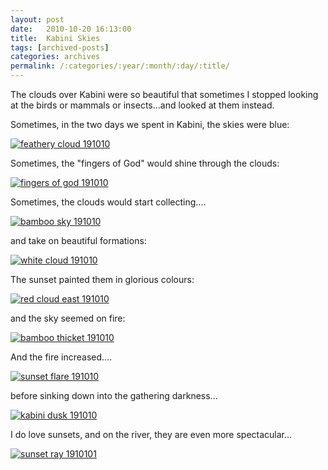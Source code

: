 ```yaml
---
layout: post
date:	2010-10-20 16:13:00
title:  Kabini Skies
tags: [archived-posts]
categories: archives
permalink: /:categories/:year/:month/:day/:title/
---
```

The clouds over Kabini were so beautiful that sometimes I stopped looking at the birds or mammals or insects...and looked at them instead.

<lj-cut text="the clouds, and the colours">



Sometimes, in the two days we spent in Kabini, the skies were blue:


<a href="http://s835.photobucket.com/albums/zz275/dffrntpx/?action=view&current=IMG_4904.jpg" target="_blank"><img src="http://i835.photobucket.com/albums/zz275/dffrntpx/IMG_4904.jpg" border="0" alt="feathery cloud 191010"></a>


Sometimes, the "fingers of God" would shine through the clouds:


<a href="http://s835.photobucket.com/albums/zz275/dffrntpx/?action=view&current=IMG_4780.jpg" target="_blank"><img src="http://i835.photobucket.com/albums/zz275/dffrntpx/IMG_4780.jpg" border="0" alt="fingers of god 191010"></a>


Sometimes, the clouds would start collecting....


<a href="http://s835.photobucket.com/albums/zz275/dffrntpx/?action=view&current=IMG_4795.jpg" target="_blank"><img src="http://i835.photobucket.com/albums/zz275/dffrntpx/IMG_4795.jpg" border="0" alt="bamboo sky 191010"></a>


and take on beautiful formations:


<a href="http://s835.photobucket.com/albums/zz275/dffrntpx/?action=view&current=IMG_5050.jpg" target="_blank"><img src="http://i835.photobucket.com/albums/zz275/dffrntpx/IMG_5050.jpg" border="0" alt="white cloud 191010"></a>


The sunset painted them in glorious colours:

<a href="http://s835.photobucket.com/albums/zz275/dffrntpx/?action=view&current=IMG_5068.jpg" target="_blank"><img src="http://i835.photobucket.com/albums/zz275/dffrntpx/IMG_5068.jpg" border="0" alt="red cloud east 191010"></a>


and the sky seemed on fire:


<a href="http://s835.photobucket.com/albums/zz275/dffrntpx/?action=view&current=IMG_5063.jpg" target="_blank"><img src="http://i835.photobucket.com/albums/zz275/dffrntpx/IMG_5063.jpg" border="0" alt="bamboo thicket 191010"></a>

And the fire increased....


<a href="http://s835.photobucket.com/albums/zz275/dffrntpx/?action=view&current=IMG_5070.jpg" target="_blank"><img src="http://i835.photobucket.com/albums/zz275/dffrntpx/IMG_5070.jpg" border="0" alt="sunset flare 191010"></a>

before sinking down into the gathering darkness...


<a href="http://s835.photobucket.com/albums/zz275/dffrntpx/?action=view&current=IMG_5077.jpg" target="_blank"><img src="http://i835.photobucket.com/albums/zz275/dffrntpx/IMG_5077.jpg" border="0" alt="kabini dusk 191010"></a>

</lj-cut>

I do love sunsets, and on the river, they are even more spectacular...

<a href="http://s835.photobucket.com/albums/zz275/dffrntpx/?action=view&current=IMG_5040.jpg" target="_blank"><img src="http://i835.photobucket.com/albums/zz275/dffrntpx/IMG_5040.jpg" border="0" alt="sunset ray 1910101"></a>
